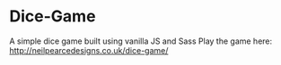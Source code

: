 # Dice-Game
A simple dice game built using vanilla JS and Sass
Play the game here: http://neilpearcedesigns.co.uk/dice-game/
